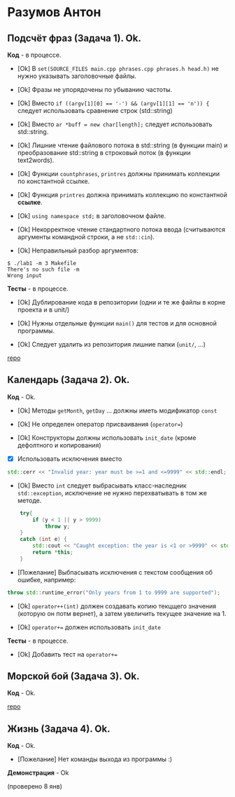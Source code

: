 # Разумов Антон

## Подсчёт фраз (Задача 1). Ok.

**Код** - в процессе.

- [Ok] В `set(SOURCE_FILES main.cpp phrases.cpp phrases.h head.h)` не нужно указывать заголовочные файлы.

- [Ok] Фразы не упорядочены по убыванию частоты.

- [Ok] Вместо `if ((argv[1][0] == '-') && (argv[1][1] == 'n')) {` следует использовать сравнение строк (std::string)

- [Ok] Вместо `ar *buff = new char[length];` следует использовать std::string.

- [Ok] Лишние чтение файлового потока в std::string (в функции main) и преобразование std::string в строковый поток (в функции text2words).

- [Ok] Функции `countphrases`, `printres` должны принимать коллекции по константной ссылке.

- [Ok] Функция `printres` должна принимать коллекцию по константной **ссылке**.

- [Ok] `using namespace std;` в заголовочном файле.

- [Ok] Некорректное чтение стандартного потока ввода (считываются аргументы командной строки, а не `std::cin`).

- [Ok] Неправильный разбор аргументов:
```
$ ./lab1 -m 3 Makefile
There's no such file -m
Wrong input
```

**Тесты** - в процессе.

- [Ok] Дублирование кода в репозитории (одни и те же файлы в корне проекта и в unit/)

- [Ok] Нужны отдельные функции `main()` для тестов и для основной программы.

- [Ok] Следует удалить из репозитория лишние папки (`unit/`, ...)

[repo](https://bitbucket.org/a_razumov_oop/lab1)

## Календарь (Задача 2). Ok.

**Код** - Ok.

- [Ok] Методы `getMonth`, `getDay` ... должны иметь модификатор `const`

- [Ok] Не определен оператор присваивания (`operator=`)

- [Ok] Конструкторы должны использовать `init_date` (кроме дефолтного и копирования)

- [X] Использовать исключения вместо 
```C++
std::cerr << "Invalid year: year must be >=1 and <=9999" << std::endl;
```

- [Ok] Вместо `int` следует выбрасывать класс-наследник `std::exception`, исключение не нужно перехватывать в том же методе.
```C++
    try{
        if (y < 1 || y > 9999)
            throw y;
    }   
    catch (int e) {
        std::cout << "Caught exception: the year is <1 or >9999" << std::endl;
        return *this;
    }
```

- [Пожелание] Выбпасывать исключения с текстом сообщения об ошибке, например:
```C++
throw std::runtime_error("Only years from 1 to 9999 are supported");
```


- [Ok] `operator++(int)` должен создавать копию текцщего значения (которую он потм вернет), а затем увеличить текущее значение на 1.

- [Ok] `operator+=` должен использовать `init_date`

**Тесты** - в процессе.

- [Ok] Добавить тест на `operator+=`

## Морской бой (Задача 3). Ok.

**Код** - Ok.

[repo](https://bitbucket.org/a_razumov_oop/lab3/overview)

## Жизнь (Задача 4). Ok.

**Код** - Ok.

- [Пожелание] Нет команды выхода из программы :)

**Демонстрация** - Ok

(проверено 8 янв)
